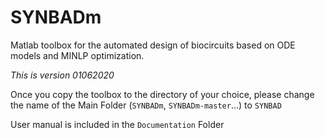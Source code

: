 # SYNBADm

Matlab toolbox for the automated design of biocircuits based on ODE models and MINLP optimization.


*This is version 01062020*


Once you copy the toolbox to the directory of your choice,
please change the name of the Main Folder (`SYNBADm`, `SYNBADm-master`...) to `SYNBAD`


User manual is included in the `Documentation` Folder




